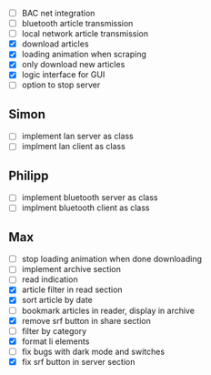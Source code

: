 - [ ] BAC net integration
- [ ] bluetooth article transmission
- [ ] local network article transmission
- [x] download articles
- [x] loading animation when scraping
- [x] only download new articles
- [x] logic interface for GUI
- [ ] option to stop server

## Simon
- [ ] implement lan server as class
- [ ] implment lan client as class

## Philipp
- [ ] implement bluetooth server as class
- [ ] implment bluetooth client as class

## Max
- [ ] stop loading animation when done downloading
- [ ] implement archive section
- [ ] read indication
- [x] article filter in read section
- [x] sort article by date
- [ ] bookmark articles in reader, display in archive
- [x] remove srf button in share section
- [ ] filter by category
- [x] format li elements
- [ ] fix bugs with dark mode and switches
- [x] fix srf button in server section